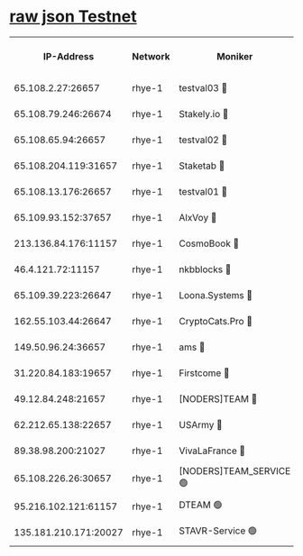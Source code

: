 
[raw json Testnet](https://rpc-check.quickt.stavr.tech/quickt/rpc-quickt-result.json)
=


<table><tr><th>IP-Address</th><th>Network</th><th>Moniker</th><th>Latest Block Height</th><th>Earliest Block Height</th><th>Catching Up</th><th>Tx Index</th><th>Voting Power</th><th>Scan Time</th></tr><tr><td>65.108.2.27:26657</td><td>rhye-1</td><td>testval03 🔴</td><td>3670570</td><td>1</td><td>False</td><td>on</td><td>5002050</td><td>2023-12-18T14:55:07.304923652UTC</td></tr><tr><td>65.108.79.246:26674</td><td>rhye-1</td><td>Stakely.io 🔴</td><td>3670571</td><td>1</td><td>False</td><td>on</td><td>10</td><td>2023-12-18T14:55:09.731281233UTC</td></tr><tr><td>65.108.65.94:26657</td><td>rhye-1</td><td>testval02 🔴</td><td>3670571</td><td>1</td><td>False</td><td>on</td><td>5002050</td><td>2023-12-18T14:55:10.517581362UTC</td></tr><tr><td>65.108.204.119:31657</td><td>rhye-1</td><td>Staketab 🔴</td><td>3670571</td><td>1</td><td>False</td><td>on</td><td>9900</td><td>2023-12-18T14:55:13.290531981UTC</td></tr><tr><td>65.108.13.176:26657</td><td>rhye-1</td><td>testval01 🔴</td><td>3670571</td><td>1</td><td>False</td><td>on</td><td>9582010</td><td>2023-12-18T14:55:13.963519554UTC</td></tr><tr><td>65.109.93.152:37657</td><td>rhye-1</td><td>AlxVoy 🔴</td><td>3670570</td><td>433101</td><td>False</td><td>on</td><td>92921</td><td>2023-12-18T14:55:04.131268705UTC</td></tr><tr><td>213.136.84.176:11157</td><td>rhye-1</td><td>CosmoBook 🔴</td><td>3670576</td><td>1674001</td><td>False</td><td>off</td><td>1528057</td><td>2023-12-18T14:55:41.566592433UTC</td></tr><tr><td>46.4.121.72:11157</td><td>rhye-1</td><td>nkbblocks 🔴</td><td>3670568</td><td>1781001</td><td>False</td><td>on</td><td>81901</td><td>2023-12-18T14:54:57.332985039UTC</td></tr><tr><td>65.109.39.223:26647</td><td>rhye-1</td><td>Loona.Systems 🔴</td><td>3670571</td><td>3287001</td><td>False</td><td>off</td><td>9949</td><td>2023-12-18T14:55:12.944574292UTC</td></tr><tr><td>162.55.103.44:26647</td><td>rhye-1</td><td>CryptoCats.Pro 🔴</td><td>3670577</td><td>3287001</td><td>False</td><td>off</td><td>9999</td><td>2023-12-18T14:55:46.140700602UTC</td></tr><tr><td>149.50.96.24:36657</td><td>rhye-1</td><td>ams 🔴</td><td>3670574</td><td>3355501</td><td>False</td><td>on</td><td>10895</td><td>2023-12-18T14:55:31.023426766UTC</td></tr><tr><td>31.220.84.183:19657</td><td>rhye-1</td><td>Firstcome 🔴</td><td>3670570</td><td>3395933</td><td>False</td><td>off</td><td>732206</td><td>2023-12-18T14:55:06.936906865UTC</td></tr><tr><td>49.12.84.248:21657</td><td>rhye-1</td><td>[NODERS]TEAM 🔴</td><td>3670577</td><td>3550632</td><td>False</td><td>on</td><td>59990</td><td>2023-12-18T14:55:43.852002695UTC</td></tr><tr><td>62.212.65.138:22657</td><td>rhye-1</td><td>USArmy 🔴</td><td>3670570</td><td>3621001</td><td>False</td><td>on</td><td>7920</td><td>2023-12-18T14:55:06.556255736UTC</td></tr><tr><td>89.38.98.200:21027</td><td>rhye-1</td><td>VivaLaFrance 🔴</td><td>3670569</td><td>3647901</td><td>False</td><td>off</td><td>10000</td><td>2023-12-18T14:55:01.757110595UTC</td></tr><tr><td>65.108.226.26:30657</td><td>rhye-1</td><td>[NODERS]TEAM_SERVICE 🟢</td><td>3670571</td><td>3654001</td><td>False</td><td>on</td><td>0</td><td>2023-12-18T14:55:13.621230624UTC</td></tr><tr><td>95.216.102.121:61157</td><td>rhye-1</td><td>DTEAM 🟢</td><td>3670571</td><td>3667401</td><td>False</td><td>on</td><td>0</td><td>2023-12-18T14:55:10.153606475UTC</td></tr><tr><td>135.181.210.171:20027</td><td>rhye-1</td><td>STAVR-Service 🟢</td><td>3670573</td><td>3667501</td><td>False</td><td>on</td><td>0</td><td>2023-12-18T14:55:24.501911766UTC</td></tr></table>